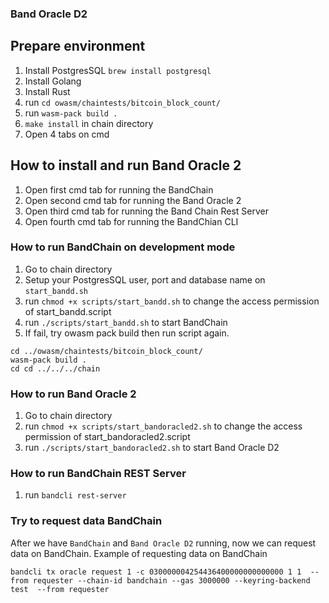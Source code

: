 ### Band Oracle D2

## Prepare environment

1. Install PostgresSQL `brew install postgresql`
2. Install Golang
3. Install Rust
4. run `cd owasm/chaintests/bitcoin_block_count/`
5. run `wasm-pack build .`
7. `make install` in chain directory
8. Open 4 tabs on cmd

## How to install and run Band Oracle 2
1. Open first cmd tab for running the BandChain
2. Open second cmd tab for running the Band Oracle 2
3. Open third cmd tab for running the Band Chain Rest Server
4. Open fourth cmd tab for running the BandChian CLI

### How to run BandChain on development mode
1. Go to chain directory
2. Setup your PostgresSQL user, port and database name on `start_bandd.sh`
2. run `chmod +x scripts/start_bandd.sh` to change the access permission of start_bandd.script
3. run `./scripts/start_bandd.sh` to start BandChain
4. If fail, try owasm pack build then run script again.
```
cd ../owasm/chaintests/bitcoin_block_count/
wasm-pack build .
cd cd ../../../chain
```

### How to run Band Oracle 2
1. Go to chain directory
2. run `chmod +x scripts/start_bandoracled2.sh` to change the access permission of start_bandoracled2.script
3. run `./scripts/start_bandoracled2.sh` to start Band Oracle D2

### How to run BandChain REST Server
1. run `bandcli rest-server`

### Try to request data BandChain
After we have `BandChain` and `Band Oracle D2` running, now we can request data on BandChain.
Example of requesting data on BandChain
```
bandcli tx oracle request 1 -c 030000004254436400000000000000 1 1  --from requester --chain-id bandchain --gas 3000000 --keyring-backend test  --from requester
``` 